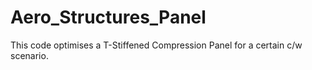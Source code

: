 # Aero_Structures_Panel
This code optimises a T-Stiffened Compression Panel for a certain c/w scenario.
